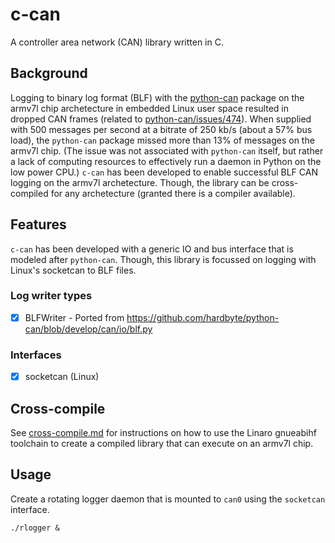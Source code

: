 # c-can

A controller area network (CAN) library written in C.

## Background

Logging to binary log format (BLF) with the [python-can](https://github.com/hardbyte/python-can) package on the armv7l chip archetecture in embedded Linux user space resulted in dropped CAN frames (related to [python-can/issues/474](https://github.com/hardbyte/python-can/issues/474)). When supplied with 500 messages per second at a bitrate of 250 kb/s (about a 57% bus load), the `python-can` package missed more than 13% of messages on the armv7l chip. (The issue was not associated with `python-can` itself, but rather a lack of computing resources to effectively run a daemon in Python on the low power CPU.) `c-can` has been developed to enable successful BLF CAN logging on the armv7l archetecture. Though, the library can be cross-compiled for any archetecture (granted there is a compiler available). 

## Features 

`c-can` has been developed with a generic IO and bus interface that is modeled after `python-can`. Though, this library is focussed on logging with Linux's socketcan to BLF files. 

### Log writer types

- [x] BLFWriter - Ported from https://github.com/hardbyte/python-can/blob/develop/can/io/blf.py

### Interfaces

- [x] socketcan (Linux)

## Cross-compile

See [cross-compile.md](cross-compile.md) for instructions on how to use the Linaro gnueabihf toolchain to create a compiled library that can execute on an armv7l chip. 

## Usage

Create a rotating logger daemon that is mounted to `can0` using the `socketcan` interface.

```
./rlogger &
```
